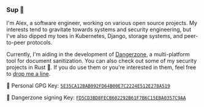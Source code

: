 ### Sup 👋

I'm Alex, a software engineer, working on various open source projects. My
interests tend to gravitate towards systems and security engineering, but I've
also dipped my toes in Kubernetes, Django, storage systems, and peer-to-peer
protocols.

Currently, I'm aiding in the development of
[Dangerzone](https://dangerzone.rocks/), a multi-platform tool for document
sanitization. You can also check out some of my security projects in Rust
:crab:. If you do use them or you're interested in them, feel free to [drop me a
line](mailto:apyrgio@gmail.com).

:key: Personal GPG Key: [`5E35CA12BAB092FD64B00E7C2224E512E278A519`](https://github.com/apyrgio/apyrgio/blob/main/5E35CA12BAB092FD64B00E7C2224E512E278A519.asc)

:key: Dangerzone signing Key: [`FD5CD3BD8FECB602292B61F7B6C15EBA0357C9AA`](https://github.com/apyrgio/apyrgio/blob/main/FD5CD3BD8FECB602292B61F7B6C15EBA0357C9AA.asc)
